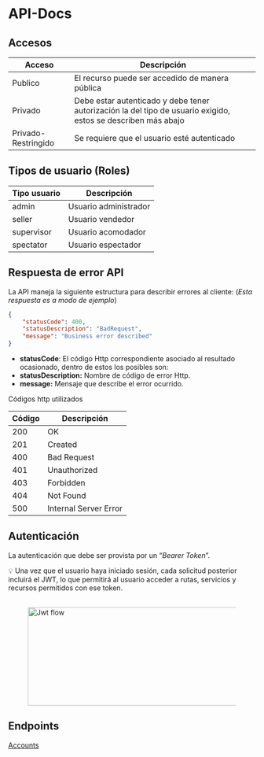 # API-Docs

## Accesos

| Acceso | Descripción |
| --- | --- |
| Publico  | El recurso puede ser accedido de manera pública |
| Privado | Debe estar autenticado y debe tener autorización la del tipo de usuario exigido, estos se describen más abajo |
| Privado-Restringido | Se requiere que el usuario esté autenticado |

## Tipos de usuario (Roles)

| Tipo usuario | Descripción |
| --- | --- |
| admin | Usuario administrador |
| seller | Usuario vendedor |
| supervisor | Usuario acomodador |
| spectator | Usuario espectador |

## Respuesta de error API

La API maneja la siguiente estructura para describir errores al cliente: (*Esta respuesta es a modo de ejemplo*)

```json
{
    "statusCode": 400,
    "statusDescription": "BadRequest",
    "message": "Business error described"
}
```


- **statusCode**: El código Http correspondiente asociado al resultado ocasionado, dentro de estos los posibles son:
- **statusDescription:** Nombre de código de error Http.
- **message:** Mensaje que describe el error ocurrido.

Códigos http utilizados

| Código | Descripción |
| --- | --- |
| 200 | OK |
| 201 | Created |
| 400 | Bad Request |
| 401 | Unauthorized |
| 403 | Forbidden |
| 404 | Not Found |
| 500 | Internal Server Error |

## **Autenticación**

La autenticación que debe ser provista por un “*Bearer Token*”.

<aside>
💡 Una vez que el usuario haya iniciado sesión, cada solicitud posterior incluirá el JWT, lo que permitirá al usuario acceder a rutas, servicios y recursos permitidos con ese token.

</aside>
<br>
<figure>
    <img src="Documentaci%C3%B3n/Markdown/JwtFlow.png" width="600" height="200"
         alt="Jwt flow">
</figure>

## Endpoints

[Accounts](Documentaci%C3%B3n/Markdown/Accounts.md)


